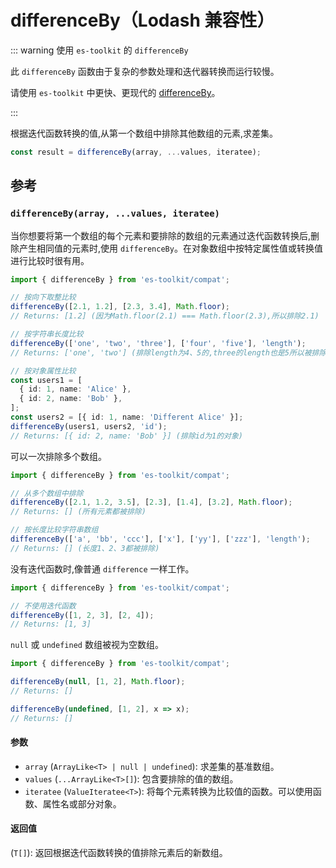 # differenceBy（Lodash 兼容性）

::: warning 使用 `es-toolkit` 的 `differenceBy`

此 `differenceBy` 函数由于复杂的参数处理和迭代器转换而运行较慢。

请使用 `es-toolkit` 中更快、更现代的 [differenceBy](../../array/differenceBy.md)。

:::

根据迭代函数转换的值,从第一个数组中排除其他数组的元素,求差集。

```typescript
const result = differenceBy(array, ...values, iteratee);
```

## 参考

### `differenceBy(array, ...values, iteratee)`

当你想要将第一个数组的每个元素和要排除的数组的元素通过迭代函数转换后,删除产生相同值的元素时,使用 `differenceBy`。在对象数组中按特定属性值或转换值进行比较时很有用。

```typescript
import { differenceBy } from 'es-toolkit/compat';

// 按向下取整比较
differenceBy([2.1, 1.2], [2.3, 3.4], Math.floor);
// Returns: [1.2] (因为Math.floor(2.1) === Math.floor(2.3),所以排除2.1)

// 按字符串长度比较
differenceBy(['one', 'two', 'three'], ['four', 'five'], 'length');
// Returns: ['one', 'two'] (排除length为4、5的,three的length也是5所以被排除)

// 按对象属性比较
const users1 = [
  { id: 1, name: 'Alice' },
  { id: 2, name: 'Bob' },
];
const users2 = [{ id: 1, name: 'Different Alice' }];
differenceBy(users1, users2, 'id');
// Returns: [{ id: 2, name: 'Bob' }] (排除id为1的对象)
```

可以一次排除多个数组。

```typescript
import { differenceBy } from 'es-toolkit/compat';

// 从多个数组中排除
differenceBy([2.1, 1.2, 3.5], [2.3], [1.4], [3.2], Math.floor);
// Returns: [] (所有元素都被排除)

// 按长度比较字符串数组
differenceBy(['a', 'bb', 'ccc'], ['x'], ['yy'], ['zzz'], 'length');
// Returns: [] (长度1、2、3都被排除)
```

没有迭代函数时,像普通 `difference` 一样工作。

```typescript
import { differenceBy } from 'es-toolkit/compat';

// 不使用迭代函数
differenceBy([1, 2, 3], [2, 4]);
// Returns: [1, 3]
```

`null` 或 `undefined` 数组被视为空数组。

```typescript
import { differenceBy } from 'es-toolkit/compat';

differenceBy(null, [1, 2], Math.floor);
// Returns: []

differenceBy(undefined, [1, 2], x => x);
// Returns: []
```

#### 参数

- `array` (`ArrayLike<T> | null | undefined`): 求差集的基准数组。
- `values` (`...ArrayLike<T>[]`): 包含要排除的值的数组。
- `iteratee` (`ValueIteratee<T>`): 将每个元素转换为比较值的函数。可以使用函数、属性名或部分对象。

#### 返回值

(`T[]`): 返回根据迭代函数转换的值排除元素后的新数组。
